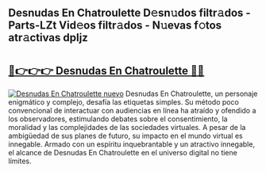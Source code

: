 ## Desnudas En Chatroulette D𝚎sn𝚞dos filtr𝚊dos - Parts-LZt Vid𝚎os filtr𝚊dos - N𝚞evas f𝚘tos atr𝚊ctivas dpIjz

# <h2><a href="http://mbc73g.tromn.icu/?c=Desnudas+En+Chatroulette">🔗👉👉👉 Desnudas En Chatroulette 🔗🔗</a></h2>

[![Desnudas En Chatroulette nuevo](https://i.imgur.com/pEAQMta.gif)](http://mbc73g.tromn.icu/?c=Desnudas+En+Chatroulette)
Desnudas En Chatroulette, un personaje enigmático y complejo, desafía las etiquetas simples. Su método poco convencional de interactuar con audiencias en línea ha atraído y ofendido a los observadores, estimulando debates sobre el consentimiento, la moralidad y las complejidades de las sociedades virtuales. A pesar de la ambigüedad de sus planes de futuro, su impacto en el mundo virtual es innegable. Armado con un espíritu inquebrantable y un atractivo innegable, el alcance de Desnudas En Chatroulette en el universo digital no tiene límites.
